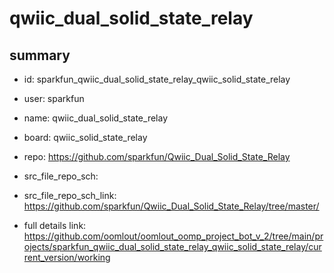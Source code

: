# qwiic_dual_solid_state_relay
 
## summary 
* id: sparkfun_qwiic_dual_solid_state_relay_qwiic_solid_state_relay
* user: sparkfun
* name: qwiic_dual_solid_state_relay
* board: qwiic_solid_state_relay
* repo: https://github.com/sparkfun/Qwiic_Dual_Solid_State_Relay



* src_file_repo_sch: 
* src_file_repo_sch_link: https://github.com/sparkfun/Qwiic_Dual_Solid_State_Relay/tree/master/
* full details link: https://github.com/oomlout/oomlout_oomp_project_bot_v_2/tree/main/projects/sparkfun_qwiic_dual_solid_state_relay_qwiic_solid_state_relay/current_version/working  








